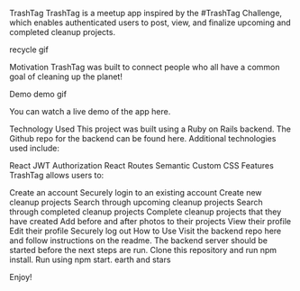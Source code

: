 TrashTag
TrashTag is a meetup app inspired by the #TrashTag Challenge, which enables authenticated users to post, view, and finalize upcoming and completed cleanup projects.

recycle gif

Motivation
TrashTag was built to connect people who all have a common goal of cleaning up the planet!

Demo
demo gif

You can watch a live demo of the app here.

Technology Used
This project was built using a Ruby on Rails backend. The Github repo for the backend can be found here. Additional technologies used include:

React
JWT Authorization
React Routes
Semantic
Custom CSS
Features
TrashTag allows users to:

Create an account
Securely login to an existing account
Create new cleanup projects
Search through upcoming cleanup projects
Search through completed cleanup projects
Complete cleanup projects that they have created
Add before and after photos to their projects
View their profile
Edit their profile
Securely log out
How to Use
Visit the backend repo here and follow instructions on the readme. The backend server should be started before the next steps are run.
Clone this repository and run npm install.
Run using npm start.
earth and stars

Enjoy!
